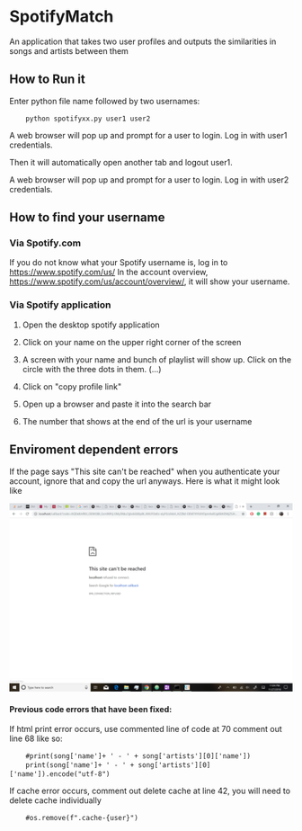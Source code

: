 # SpotifyMatch
An application that takes two user profiles and outputs the similarities in songs and artists between them

## How to Run it
Enter python file name followed by two usernames:

        python spotifyxx.py user1 user2
        
A web browser will pop up and prompt for a user to login. Log in with user1 credentials.

Then it will automatically open another tab and logout user1.

A web browser will pop up and prompt for a user to login. Log in with user2 credentials.

## How to find your username
### Via Spotify.com
  If you do not know what your Spotify username is, log in to https://www.spotify.com/us/ 
  In the account overview, https://www.spotify.com/us/account/overview/, it will show your username. 

### Via Spotify application
  1. Open the desktop spotify application

  2. Click on your name on the upper right corner of the screen
  
  3. A screen with your name and bunch of playlist will show up. Click on the circle with the three dots in them. (...) 
  
  4. Click on "copy profile link" 

  5. Open up a browser and paste it into the search bar

  6. The number that shows at the end of the url is your username

## Enviroment dependent errors
If the page says "This site can't be reached" when you authenticate your account, ignore that and copy the url anyways. 
Here is what it might look like

![photo](https://github.com/isabellapepke/SpotifyMatch/blob/master/localhost_error.png)

#### Previous code errors that have been fixed:

If html print error occurs, use commented line of code at 70 comment out line 68 like so:
        
        #print(song['name']+ ' - ' + song['artists'][0]['name'])
        print(song['name']+ ' - ' + song['artists'][0]['name']).encode("utf-8")


If cache error occurs, comment out delete cache at line 42, you will need to delete cache individually
        
        #os.remove(f".cache-{user}")
